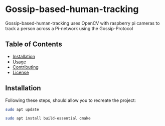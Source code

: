 # Gossip-based-human-tracking

Gossip-based-human-tracking uses OpenCV with raspberry pi cameras to track a person across a Pi-network using the Gossip-Protocol

## Table of Contents

- [Installation](#installation)
- [Usage](#usage)
- [Contributing](#contributing)
- [License](#license)

## Installation

Following these steps, should allow you to recreate the project:

```bash
sudo apt update
```
```bash
sudo apt install build-essential cmake
```
